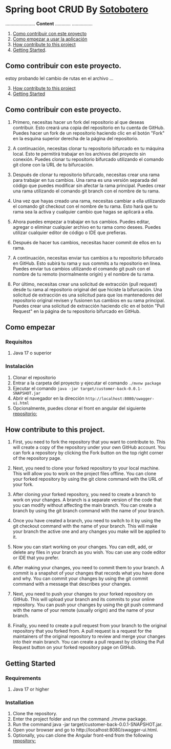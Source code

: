 # Spring boot CRUD By [Sotobotero](https://sotobotero.com)
.......................
**Content** ............ ................
1. [Como contribuir con este proyecto](#como-contribuir-con-este-proyecto)
2. [Como empezar a usar la aplicación](#como-empezar)
3. [How contribute to this project](#how-contribute-to-this-project)
4. [Getting Started](#getting-started).
## Como contribuir con este proyecto.
estoy probando lel cambio de rutas en el archivo ...

3. [How contribute to this project](#how-contribute-to-this-project)
4. [Getting Started](#getting-started)
## Como contribuir con este proyecto.

1. Primero, necesitas hacer un fork del repositorio al que deseas contribuir. Esto creará una copia del repositorio en tu cuenta de GitHub. Puedes hacer un fork de un repositorio haciendo clic en el botón "Fork" en la esquina superior derecha de la página del repositorio. 

2. A continuación, necesitas clonar tu repositorio bifurcado en tu máquina local. Esto te permitirá trabajar en los archivos del proyecto sin conexión. Puedes clonar tu repositorio bifurcado utilizando el comando git clone con la URL de tu bifurcación.

3. Después de clonar tu repositorio bifurcado, necesitas crear una rama para trabajar en tus cambios. Una rama es una versión separada del código que puedes modificar sin afectar la rama principal. Puedes crear una rama utilizando el comando git branch con el nombre de tu rama.

4. Una vez que hayas creado una rama, necesitas cambiar a ella utilizando el comando git checkout con el nombre de tu rama. Esto hará que tu rama sea la activa y cualquier cambio que hagas se aplicará a ella. 

5. Ahora puedes empezar a trabajar en tus cambios. Puedes editar, agregar o eliminar cualquier archivo en tu rama como desees. Puedes utilizar cualquier editor de código o IDE que prefieras. 

6. Después de hacer tus cambios, necesitas hacer commit de ellos en tu rama. 

7. A continuación, necesitas enviar tus cambios a tu repositorio bifurcado en GitHub. Esto subirá tu rama y sus commits a tu repositorio en línea. Puedes enviar tus cambios utilizando el comando git push con el nombre de tu remoto (normalmente origin) y el nombre de tu rama.

8. Por último, necesitas crear una solicitud de extracción (pull request) desde tu rama al repositorio original del que hiciste la bifurcación. Una solicitud de extracción es una solicitud para que los mantenedores del repositorio original revisen y fusionen tus cambios en su rama principal. Puedes crear una solicitud de extracción haciendo clic en el botón "Pull Request" en la página de tu repositorio bifurcado en GitHub. 

## Como empezar
### Requisitos
1. Java 17 o superior

### Instalación
1. Clonar el repositorio
2. Entrar a la carpeta del proyecto y ejecutar el comando `./mvnw package`
3. Ejecutar el comando `java -jar target/customer-back-0.0.1-SNAPSHOT.jar`
4. Abrir el navegador en la dirección `http://localhost:8080/swagger-ui.html`
5. Opcionalmente, puedes clonar el front en angular del siguiente [repositorio:](https://github.com/sotobotero/customer-front)

## How contribute to this project. 

1. First, you need to fork the repository that you want to contribute to. This will create a copy of the repository under your own GitHub account. You can fork a repository by clicking the Fork button on the top right corner of the repository page.

2. Next, you need to clone your forked repository to your local machine. This will allow you to work on the project files offline. You can clone your forked repository by using the git clone command with the URL of your fork. 

3. After cloning your forked repository, you need to create a branch to work on your changes. A branch is a separate version of the code that you can modify without affecting the main branch. You can create a branch by using the git branch command with the name of your branch. 

4. Once you have created a branch, you need to switch to it by using the git checkout command with the name of your branch. This will make your branch the active one and any changes you make will be applied to it.

5. Now you can start working on your changes. You can edit, add, or delete any files in your branch as you wish. You can use any code editor or IDE that you prefer. 

6. After making your changes, you need to commit them to your branch. A commit is a snapshot of your changes that records what you have done and why. You can commit your changes by using the git commit command with a message that describes your changes. 

7. Next, you need to push your changes to your forked repository on GitHub. This will upload your branch and its commits to your online repository. You can push your changes by using the git push command with the name of your remote (usually origin) and the name of your branch. 

8. Finally, you need to create a pull request from your branch to the original repository that you forked from. A pull request is a request for the maintainers of the original repository to review and merge your changes into their main branch. You can create a pull request by clicking the Pull Request button on your forked repository page on GitHub.

## Getting Started
### Requirements
1. Java 17 or higher
### Installation
1. Clone the repository.
2. Enter the project folder and run the command ./mvnw package.
3. Run the command java -jar target/customer-back-0.0.1-SNAPSHOT.jar.
4. Open your browser and go to http://localhost:8080/swagger-ui.html.
5. Optionally, you can clone the Angular front-end from the following [repository:](https://github.com/sotobotero/customer-front.)

